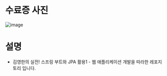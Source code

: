 # 수료증 사진
![image](https://github.com/catturtle123/SpringBoot-JPA-1/assets/101050942/cc2e9028-37bd-4647-a136-1de62b1a57cf)

# 설명
- 김영한의 실전! 스프링 부트와 JPA 활용1 - 웹 애플리케이션 개발을 따라한 레포지토리 입니다.
